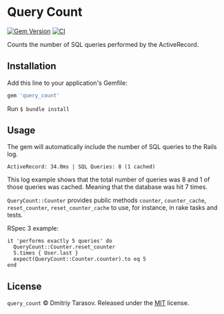 # Query Count

[![Gem Version](https://badge.fury.io/rb/query_count.svg)](https://badge.fury.io/rb/query_count)
[![CI](https://github.com/rubysamurai/query_count/workflows/CI/badge.svg)](https://github.com/rubysamurai/query_count/actions?query=workflow%3ACI)

Counts the number of SQL queries performed by the ActiveRecord.

## Installation

Add this line to your application's Gemfile:

```ruby
gem 'query_count'
```

Run `$ bundle install`

## Usage

The gem will automatically include the number of SQL queries  to the Rails log.

```
ActiveRecord: 34.0ms | SQL Queries: 8 (1 cached)
```

This log example shows that the total number of queries was 8 and 1 of those queries was cached. Meaning that the database was hit 7 times.

`QueryCount::Counter` provides public methods `counter`, `counter_cache`, `reset_counter`, `reset_counter_cache` to use, for instance, in rake tasks and tests.

RSpec 3 example:

```
it 'performs exactly 5 queries' do
  QueryCount::Counter.reset_counter
  5.times { User.last }
  expect(QueryCount::Counter.counter).to eq 5
end
```

## License

`query_count` © Dmitriy Tarasov. Released under the [MIT](LICENSE.txt) license.

